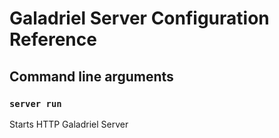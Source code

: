 # Galadriel Server Configuration Reference

## Command line arguments

### `server run`
Starts HTTP Galadriel Server
